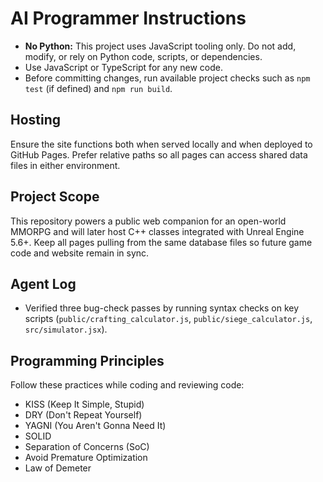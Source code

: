 # AI Programmer Instructions

- **No Python:** This project uses JavaScript tooling only. Do not add, modify, or rely on Python code, scripts, or dependencies.
- Use JavaScript or TypeScript for any new code.
- Before committing changes, run available project checks such as `npm test` (if defined) and `npm run build`.

## Hosting

Ensure the site functions both when served locally and when deployed to GitHub Pages. Prefer relative paths so all pages can access shared data files in either environment.

## Project Scope

This repository powers a public web companion for an open-world MMORPG and will later host C++ classes integrated with Unreal Engine 5.6+. Keep all pages pulling from the same database files so future game code and website remain in sync.

## Agent Log

- Verified three bug-check passes by running syntax checks on key scripts (`public/crafting_calculator.js`, `public/siege_calculator.js`, `src/simulator.jsx`).

## Programming Principles

Follow these practices while coding and reviewing code:

- KISS (Keep It Simple, Stupid)
- DRY (Don't Repeat Yourself)
- YAGNI (You Aren't Gonna Need It)
- SOLID
- Separation of Concerns (SoC)
- Avoid Premature Optimization
- Law of Demeter

